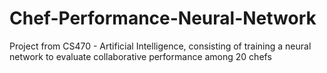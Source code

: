 # Chef-Performance-Neural-Network
Project from CS470 - Artificial Intelligence, consisting of training a neural network to evaluate collaborative performance among 20 chefs
